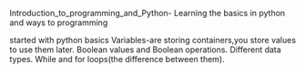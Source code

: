 Introduction_to_programming_and_Python-
Learning the basics in python and ways to programming 

started with python basics
Variables-are storing containers,you store values to use them later.
Boolean values and Boolean operations.
Different data types.
While and for loops(the difference between them).
